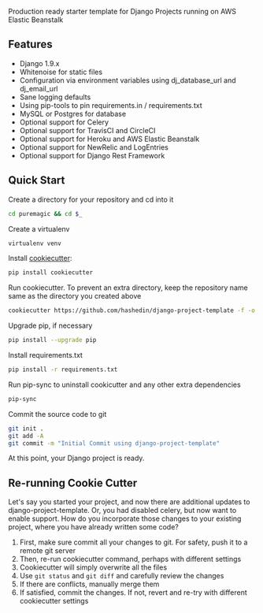 Production ready starter template for Django Projects running on AWS Elastic Beanstalk

## Features
* Django 1.9.x
* Whitenoise for static files
* Configuration via environment variables using dj_database_url and dj_email_url
* Sane logging defaults
* Using pip-tools to pin requirements.in / requirements.txt
* MySQL or Postgres for database
* Optional support for Celery
* Optional support for TravisCI and CircleCI
* Optional support for Heroku and AWS Elastic Beanstalk
* Optional support for NewRelic and LogEntries
* Optional support for Django Rest Framework


## Quick Start

Create a directory for your repository and cd into it
```bash
cd puremagic && cd $_
```

Create a virtualenv 
```bash
virtualenv venv
```

Install [cookiecutter](https://github.com/audreyr/cookiecutter):
```bash
pip install cookiecutter
```

Run cookiecutter. To prevent an extra directory, keep the repository name same as the directory you created above
```bash
cookiecutter https://github.com/hashedin/django-project-template -f -o ../
```

Upgrade pip, if necessary
```bash
pip install --upgrade pip
```

Install requirements.txt
```bash
pip install -r requirements.txt
```

Run pip-sync to uninstall cookicutter and any other extra dependencies
```bash
pip-sync
```

Commit the source code to git
```bash
git init .
git add -A 
git commit -m "Initial Commit using django-project-template"
```

At this point, your Django project is ready.


## Re-running Cookie Cutter
Let's say you started your project, and now there are additional updates to django-project-template. Or, you had disabled celery, but now want to enable support. How do you incorporate those changes to your existing project, where you have already written some code?

 1. First, make sure commit all your changes to git. For safety, push it to a remote git server
 1. Then, re-run cookiecutter command, perhaps with different settings
 1. Cookiecutter will simply overwrite all the files
 1. Use `git status` and `git diff` and carefully review the changes
 1. If there are conflicts, manually merge them
 1. If satisfied, commit the changes. If not, revert and re-try with different cookiecutter settings
 
